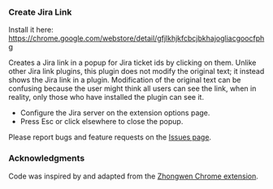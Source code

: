 ### Create Jira Link

Install it here: https://chrome.google.com/webstore/detail/gfjlkhjkfcbcjbkhajogliacgoocfphg

Creates a Jira link in a popup for Jira ticket ids by clicking on them.
Unlike other Jira link plugins, this plugin does not modify the original text; it
instead shows the Jira link in a plugin. Modification of the original text can be
confusing because the user might think all users can see the link, when in reality,
only those who have installed the plugin can see it.

- Configure the Jira server on the extension options page.
- Press Esc or click elsewhere to close the popup.

Please report bugs and feature requests on the [Issues page](https://github.com/erwa/chrome-create-jira-link-plugin/issues).


### Acknowledgments

Code was inspired by and adapted from the [Zhongwen Chrome extension](https://github.com/cschiller/zhongwen).

